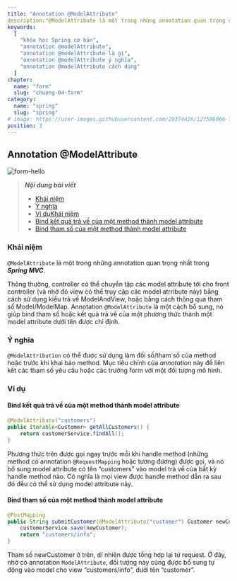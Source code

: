 ```yaml
---
title: "Annotation @ModelAttribute"
description:"@ModelAttribute là một trong những annotation quan trọng nhất trong Spring MVC."
keywords:
  [
    "khóa học Spring cơ bản",
    "annotation @modelAttribute",
    "annotation @modelAttribute là gì",
    "annotation @modelAttribute ý nghĩa",
    "annotation @modelAttribute cách dùng"
  ]
chapter:
  name: "form"
  slug: "chuong-04-form"
category:
  name: "spring"
  slug: "spring"
# image: https://user-images.githubusercontent.com/29374426/127596066-fa46df01-982f-4a72-b6d1-f7d8f5c5a9b3.png
position: 3
---
```

## Annotation @ModelAttribute

![form-hello](https://github.com/techmely/hoc-lap-trinh/blob/spring-boots/spring-boot/images/model-attribute.png)


> ***Nội dung bài viết***
> - [Khái niệm](#khái-niệm)
> - [Ý nghĩa](#ý-nghĩa)
> - [Ví dụKhái niệm](#ví-dụ)
> - [Bind kết quả trả về của một method thành model attribute](#bind-kết-quả-trả-về-của-một-method-thành-model-attribute)
> - [Bind tham số của một method thành model attribute](#bind-tham-số-của-một-method-thành-model-attribute)

### Khái niệm
`@ModelAttribute` là một trong những annotation quan trọng nhất trong ***Spring MVC***.

Thông thường, controller có thể chuyển tập các model attribute tới cho front controller (và nhờ đó view có thể truy cập các model atrribute này) bằng cách sử dụng kiểu trả về ModelAndView, hoặc bằng cách thông qua tham số Model/ModelMap.
Annotation `@ModelAttribute` là một cách bổ sung, nó giúp bind tham số hoặc kết quả trả về của một phương thức thành một model attribute dưới tên được chỉ định.

### Ý nghĩa
`@ModelAttribution` có thể được sử dụng làm đối số/tham số của method hoặc trước khi khai báo method. Mục tiêu chính của *annotation* này để liên kết các tham số yêu cầu hoặc các trường form với một đối tượng mô hình.

### Ví dụ

#### Bind kết quả trả về của một method thành model attribute

```java
@ModelAttribute("customers")
public Iterable<Customer> getAllCustomers() {
    return customerService.findAll();
}
```
Phương thức trên được gọi ngay trước mỗi khi handle method (những method có annotation `@RequestMapping` hoặc tương đương) được gọi, và nó bổ sung model attribute có tên “customers” vào model trả về của bất kỳ handle method nào. Có nghĩa là mọi view được handle method dẫn ra sau đó đều có thể sử dụng model attribute này.

#### Bind tham số của một method thành model attribute

```java
@PostMapping
public String submitCustomer(@ModelAttribute("customer") Customer newCustomer) {
    customerService.save(newCustomer);
    return "customers/info";
}
```
Tham số newCustomer ở trên, dĩ nhiên được tổng hợp lại từ request. Ở đây, nhờ có annotation `ModelAttribute`, đối tượng này cũng được bổ sung tự động vào model cho view “customers/info”, dưới tên “customer”.
